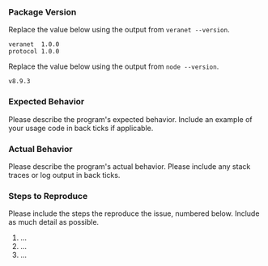 ### Package Version

Replace the value below using the output from `veranet --version`.

```
veranet  1.0.0
protocol 1.0.0
```

Replace the value below using the output from `node --version`.

```
v8.9.3
```

### Expected Behavior

Please describe the program's expected behavior. Include an example of your
usage code in back ticks if applicable.



### Actual Behavior

Please describe the program's actual behavior. Please include any stack traces
or log output in back ticks.



### Steps to Reproduce

Please include the steps the reproduce the issue, numbered below. Include as
much detail as possible.

1. ...
2. ...
3. ...
